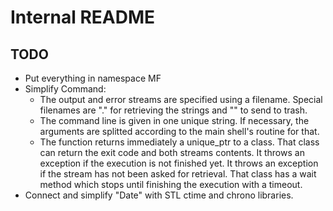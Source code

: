 # Internal README

## TODO

- Put everything in namespace MF
- Simplify Command:
  - The output and error streams are specified using a filename. Special filenames are "." for retrieving the strings and "" to send to trash.
  - The command line is given in one unique string. If necessary, the arguments are splitted according to the main shell's routine for that.
  - The function returns immediately a unique_ptr to a class. That class can return the exit code and both streams contents. It throws an exception if the execution is not finished yet. It throws an exception if the stream has not been asked for retrieval. That class has a wait method which stops until finishing the execution with a timeout.  
- Connect and simplify "Date" with STL ctime and chrono libraries.
